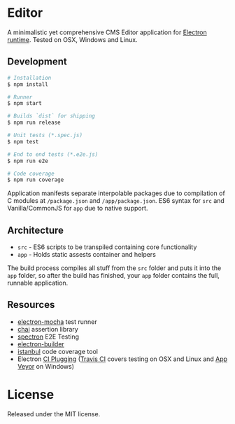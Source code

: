 # Editor

A minimalistic yet comprehensive CMS Editor application for [Electron runtime](http://electron.atom.io). Tested on OSX, Windows and Linux.  

## Development

```bash
# Installation
$ npm install

# Runner
$ npm start

# Builds `dist` for shipping
$ npm run release

# Unit tests (*.spec.js)
$ npm test

# End to end tests (*.e2e.js)
$ npm run e2e

# Code coverage
$ npm run coverage
```
Application manifests separate interpolable packages due to compilation of C modules at `/package.json` and `/app/package.json`.
ES6 syntax for `src` and Vanilla/CommonJS for `app` due to native support. 

## Architecture

- `src` - ES6 scripts to be transpiled containing core functionality
- `app` - Holds static assests container and helpers

The build process compiles all stuff from the `src` folder and puts it into the `app` folder, so after the build has finished, your `app` folder contains the full, runnable application.

## Resources

- [electron-mocha](https://github.com/jprichardson/electron-mocha) test runner
- [chai](http://chaijs.com/api/assert/) assertion library
- [spectron](http://electron.atom.io/spectron/) E2E Testing
- [electron-builder](https://github.com/electron-userland/electron-builder)
- [istanbul](http://gotwarlost.github.io/istanbul/) code coverage tool
- Electron [CI Plugging](https://github.com/atom/electron/blob/master/docs/tutorial/testing-on-headless-ci.md) ([Travis CI](https://travis-ci.org/) covers testing on OSX and Linux and [App Veyor](https://www.appveyor.com) on Windows)

# License

Released under the MIT license.
